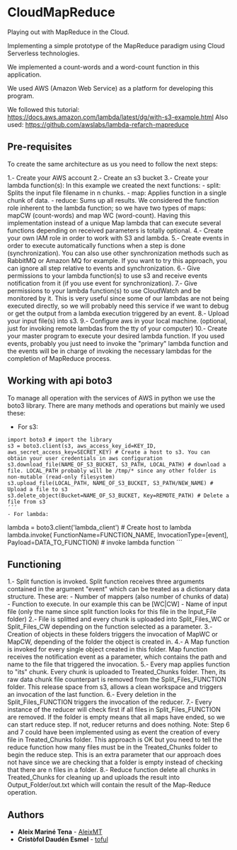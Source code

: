 # CloudMapReduce
Playing out with MapReduce in the Cloud.

Implementing a simple prototype of the MapReduce paradigm using Cloud Serverless technologies.

We implemented a count-words and a word-count function in this application.

We used AWS (Amazon Web Service) as a platform for developing this program.

We followed this tutorial: https://docs.aws.amazon.com/lambda/latest/dg/with-s3-example.html
Also used: https://github.com/awslabs/lambda-refarch-mapreduce

## Pre-requisites
To create the same architecture as us you need to follow the next steps:

1.- Create your AWS account
2.- Create an s3 bucket
3.- Create your lambda function(s): In this example we created the next functions:
	- split: Splits the input file filename in n chunks.
	- map: Applies function in a single chunk of data.
	- reduce: Sums up all results.
	We considered the function role inherent to the lambda function; so we have two types of maps: mapCW (count-words) and map WC (word-count). Having this implementation instead of a unique Map lambda that can execute several functions depending on received parameters is totally optional.
4.- Create your own IAM role in order to work with S3 and lambda.
5.- Create events in order to execute automatically functions when a step is done (synchronization). You can also use other synchronization methods such as RabbitMQ or Amazon MQ for example. If you want to try this approach, you can ignore all step relative to events and synchronization.
6.- Give permissions to your lambda function(s) to use s3 and receive events notification from it (if you use event for synchronization).
7.- Give permissions to your lambda function(s) to use CloudWatch and be monitored by it. This is very useful since some of our lambdas are not being executed directly, so we will probably need this service if we want to debug or get the output from a lambda execution triggered by an event.
8.- Upload your input file(s) into s3.
9.- Configure aws in your local machine. (optional, just for invoking remote lambdas from the tty of your computer) 
10.- Create your master program to execute your desired lambda function. If you used events, probably you just need to invoke the "primary" lambda function and the events will be in charge of invoking the necessary lambdas for the completion of MapReduce process.

## Working with api boto3
To manage all operation with the services of AWS in python we use the boto3 library. There are many methods and operations but mainly we used these:

- For s3:
```
import boto3 # import the library
s3 = boto3.client(s3, aws_access_key_id=KEY_ID, aws_secret_access_key=SECRET_KEY) # Create a host to s3. You can obtain your user credentials in aws configuration
s3.download_file(NAME_OF_S3_BUCKET, S3_PATH, LOCAL_PATH) # download a file. LOCAL_PATH probably will be /tmp/* since any other folder is non-mutable (read-only filesystem)
s3.upload_file(LOCAL_PATH, NAME_OF_S3_BUCKET, S3_PATH/NEW_NAME) # Upload a file to s3
s3.delete_object(Bucket=NAME_OF_S3_BUCKET, Key=REMOTE_PATH) # Delete a file from s3
´´´
- For lambda:
```
lambda = boto3.client('lambda_client') # Create host to lambda
lambda.invoke( FunctionName=FUNCTION_NAME, InvocationType=[event], Payload=DATA_TO_FUNCTION) # invoke lambda function
´´´

## Functioning

1.- Split function is invoked. Split function receives three arguments contained in the argument "event" which can be treated as a dictionary data structure. These are: 
	- Number of mappers (also number of chunks of data)
	- Function to execute. In our example this can be [WC|CW]
	- Name of input file (only the name since split function looks for this file in the Input_File folder)
2.- File is splitted and every chunk is uploaded into Split_Files_WC or Split_Files_CW depending on the function selected as a parameter.
3.- Creation of objects in these folders triggers the invocation of MapWC or MapCW, depending of the folder the object is created in.
4.- A Map function is invoked for every single object created in this folder. Map function receives the notification event as a parameter, which contains the path and name to the file that triggered the invocation.
5.- Every map applies function to "its" chunk. Every chunk is uploaded to Treated_Chunks folder. Then, its raw data chunk file counterpart is removed from the Split_Files_FUNCTION folder. This release space from s3, allows a clean workspace and triggers an invocation of the last function.
6.- Every deletion in the Split_Files_FUNCTION triggers the invocation of the reducer.
7.- Every instance of the reducer will check first if all files in Split_Files_FUNCTION are removed. If the folder is empty means that all maps have ended, so we can start reduce step. If not, reducer returns and does nothing.
Note: Step 6 and 7 could have been implemented using as event the creation of every file in Treated_Chunks folder. This approach is OK but you need to tell the reduce function how many files must be in the Treated_Chunks folder to begin the reduce step. This is an extra parameter that our approach does not have since we are checking that a folder is empty instead of checking that there are n files in a folder.
8.- Reduce function delete all chunks in Treated_Chunks for cleaning up and uploads the result into Output_Folder/out.txt which will contain the result of the Map-Reduce operation.


## Authors

* **Aleix Mariné Tena** - [AleixMT](https://github.com/AleixMT)
* **Cristòfol Daudén Esmel** - [toful](https://github.com/toful)
